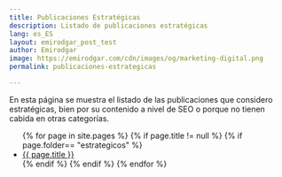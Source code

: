 ```yaml
---
title: Publicaciones Estratégicas
description: Listado de publicaciones estratégicas
lang: es_ES
layout: emirodgar_post_test
author: Emirodgar
image: https://emirodgar.com/cdn/images/og/marketing-digital.png
permalink: publicaciones-estrategicas

---
```


En esta página se muestra el listado de las publicaciones que considero estratégicas, bien por su contenido a nivel de SEO o porque no tienen cabida en otras categorías.

<ul>
{% for page in site.pages %}
{% if page.title != null  %}
	{% if page.folder== "estrategicos" %}
	  <li><a href="{{ page.url }}">{{ page.title }}</a></li>
	{% endif %}
{% endif %}
{% endfor %}
</ul>
<!--stackedit_data:
eyJoaXN0b3J5IjpbNzYxMzUwNDldfQ==
-->
